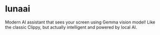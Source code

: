 # lunaai
Modern AI assistant that sees your screen using Gemma vision model! Like the classic Clippy, but actually intelligent and powered by local AI.
